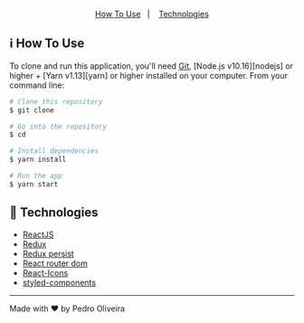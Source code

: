 
<p align="center">
  <a href="#information_source-how-to-use">How To Use</a>&nbsp;&nbsp;&nbsp;|&nbsp;&nbsp;&nbsp;
  <a href="#rocket-technologies">Technologies</a>
</p>

## :information_source: How To Use

To clone and run this application, you'll need [Git](https://git-scm.com), [Node.js v10.16][nodejs] or higher + [Yarn v1.13][yarn] or higher installed on your computer. From your command line:

```bash
# Clone this repository
$ git clone 

# Go into the repository
$ cd 

# Install dependencies
$ yarn install

# Run the app
$ yarn start

```
## :rocket: Technologies

-  [ReactJS](https://reactjs.org/)
-  [Redux](https://redux.js.org/)
-  [Redux persist](https://www.npmjs.com/package/redux-persist)
-  [React router dom](https://reactrouter.com/web/guides/quick-start)
-  [React-Icons](https://react-icons.netlify.com/)
-  [styled-components](https://www.styled-components.com/)

---

Made with ♥ by Pedro Oliveira
